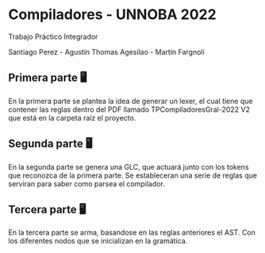 # Compiladores - UNNOBA 2022
Trabajo Práctico Integrador

Santiago Perez - Agustín Thomas Agesilao - Martín Fargnoli

## Primera parte 🖥

En la primera parte se plantea la idea de generar un lexer, el cual tiene que contener las reglas dentro del PDF llamado TPCompiladoresGral-2022 V2 que está en la carpeta raíz el proyecto.

## Segunda parte 🖥

En la segunda parte se genera una GLC, que actuará junto con los tokens que reconozca de la primera parte.
Se estableceran una serie de reglas que serviran para saber como parsea el compilador.

## Tercera parte 🖥

En la tercera parte se arma, basandose en las reglas anteriores el AST. Con los diferentes nodos que se inicializan en la gramática.
